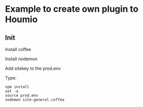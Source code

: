 # Example to create own plugin to Houmio

## Init

Install coffee

Install nodemon

Add sitekey to the prod.env
  
Type:

    npm install
    set -a
    source prod.env
    nodemon site-general.coffee  
    

